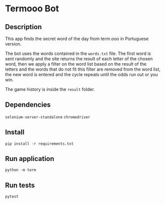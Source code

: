 # Termooo Bot
## Description
This app finds the secret word of the day from term.ooo in Portuguese version.

The bot uses the words contained in the `words.txt` file. The first word is sent randomly and the site returns the result of each letter of the chosen word, then we apply a filter on the word list based on the result of the letters and the words that do not fit this filter are removed from the word list, the new word is entered and the cycle repeats until the odds run out or you win.

The game history is inside the `result` folder.
## Dependencies
`selenium-server-standalone` `chromedriver`
## Install
```
pip install -r requirements.txt
```
## Run application
```
python -m term
```
## Run tests
```
pytest
```
